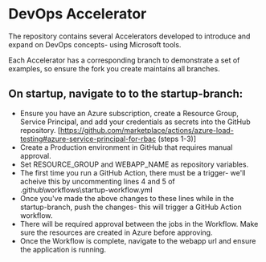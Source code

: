 # DevOps Accelerator

The repository contains several Accelerators developed to introduce and expand on DevOps concepts- using Microsoft tools.

Each Accelerator has a corresponding branch to demonstrate a set of examples, so ensure the fork you create maintains all branches.

## On startup, navigate to to the startup-branch:
- Ensure you have an Azure subscription, create a Resource Group, Service Principal, and add your credentials as secrets into the GitHub repository. [https://github.com/marketplace/actions/azure-load-testing#azure-service-principal-for-rbac (steps 1-3)]
- Create a Production environment in GitHub that requires manual approval.
- Set RESOURCE_GROUP and WEBAPP_NAME as repository variables.
- The first time you run a GitHub Action, there must be a trigger- we'll acheive this by uncommenting lines 4 and 5 of .github\workflows\startup-workflow.yml 
- Once you've made the above changes to these lines while in the startup-branch, push the changes- this will trigger a GitHub Action workflow.
- There will be required approval between the jobs in the Workflow. Make sure the resources are created in Azure before approving.
- Once the Workflow is complete, navigate to the webapp url and ensure the application is running.